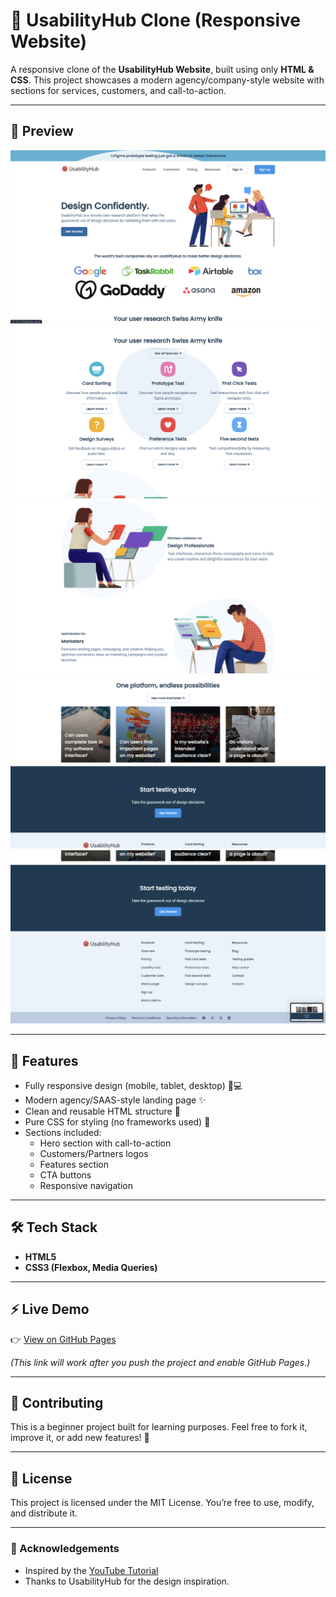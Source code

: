 # 🎨 UsabilityHub Clone (Responsive Website)

A responsive clone of the **UsabilityHub Website**, built using only **HTML & CSS**.
This project showcases a modern agency/company-style website with sections for services, customers, and call-to-action.

---

## 📸 Preview

![UsabilityHub Clone Screenshot](assets/preview-page1.png)
![UsabilityHub Clone Screenshot](assets/preview-page2.png)
![UsabilityHub Clone Screenshot](assets/preview-page3.png)
![UsabilityHub Clone Screenshot](assets/preview-page4.png)
![UsabilityHub Clone Screenshot](assets/footer.png)

---

## 🚀 Features
- Fully responsive design (mobile, tablet, desktop) 📱💻
- Modern agency/SAAS-style landing page ✨
- Clean and reusable HTML structure 🧩
- Pure CSS for styling (no frameworks used) 🎨
- Sections included:
  - Hero section with call-to-action
  - Customers/Partners logos
  - Features section
  - CTA buttons
  - Responsive navigation

---

## 🛠️ Tech Stack
- **HTML5**
- **CSS3 (Flexbox, Media Queries)**

---

## ⚡ Live Demo
👉 [View on GitHub Pages](https://mohitchauhan-stack.github.io/Usability-Clone/)

*(This link will work after you push the project and enable GitHub Pages.)*

---

## 🤝 Contributing
This is a beginner project built for learning purposes.
Feel free to fork it, improve it, or add new features! 🚀

---

## 📜 License
This project is licensed under the MIT License.
You’re free to use, modify, and distribute it.

---
### 🙌 Acknowledgements
- Inspired by the [YouTube Tutorial](https://www.youtube.com/watch?v=izqV9kZPOMY&t=424s)
- Thanks to UsabilityHub for the design inspiration.
